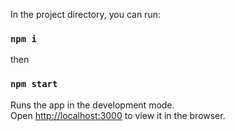 In the project directory, you can run:

### `npm i`

then

### `npm start`

Runs the app in the development mode.<br>
Open [http://localhost:3000](http://localhost:3000) to view it in the browser.